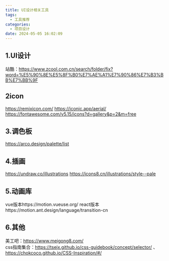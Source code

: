 ```yaml
---
title: UI设计相关工具
tags:
  - 工具推荐
categories:
  - 项目设计
date: 2024-05-05 16:02:09
---
```

## 1.UI设计
站酷：https://www.zcool.com.cn/search/folder/fix?word=%E5%90%8E%E5%8F%B0%E7%AE%A1%E7%90%86%E7%B3%BB%E7%BB%9F  
## 2icon
https://remixicon.com/ 
https://iconic.app/aerial/ 
https://fontawesome.com/v5.15/icons?d=gallery&p=2&m=free  

## 3.调色板
https://arco.design/palette/list  

## 4.插画
https://undraw.co/illustrations 
https://icons8.cn/illustrations/style--pale

## 5.动画库
vue版本https://motion.vueuse.org/
react版本https://motion.ant.design/language/transition-cn  

## 6.其他
美工吧：https://www.meigong8.com/  
css指南集合：https://tsejx.github.io/css-guidebook/concept/selector/ 、https://chokcoco.github.io/CSS-Inspiration/#/